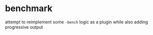 # benchmark

attempt to reimplement some `-bench` logic as a plugin while also adding progressive output
